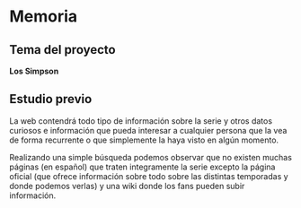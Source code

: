 # Memoria

## Tema del proyecto
**Los Simpson**
## Estudio previo
La web contendrá todo tipo de información sobre la serie y otros datos curiosos e información que pueda interesar a cualquier persona que la vea de forma recurrente o que simplemente la haya visto en algún momento.

Realizando una simple búsqueda podemos observar que no existen muchas páginas (en español) que traten integramente la serie excepto la página oficial (que ofrece información sobre todo sobre las distintas temporadas y donde podemos verlas) y una wiki donde los fans pueden subir información.
